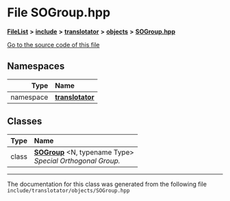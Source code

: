 

# File SOGroup.hpp



[**FileList**](files.md) **>** [**include**](dir_d44c64559bbebec7f509842c48db8b23.md) **>** [**translotator**](dir_ffa3503b73a46a1fbf73d754da62ba14.md) **>** [**objects**](dir_d5306d4012edd8106bd4452d9b4e4e98.md) **>** [**SOGroup.hpp**](SOGroup_8hpp.md)

[Go to the source code of this file](SOGroup_8hpp_source.md)
















## Namespaces

| Type | Name |
| ---: | :--- |
| namespace | [**translotator**](namespacetranslotator.md) <br> |


## Classes

| Type | Name |
| ---: | :--- |
| class | [**SOGroup**](classtranslotator_1_1SOGroup.md) &lt;N, typename Type&gt;<br>_Special Orthogonal Group._  |



















































------------------------------
The documentation for this class was generated from the following file `include/translotator/objects/SOGroup.hpp`


